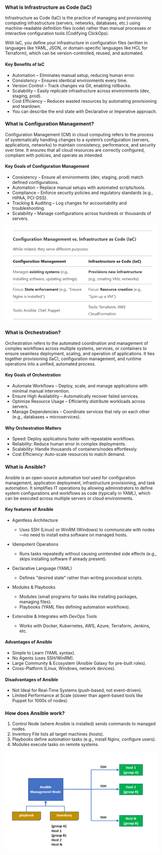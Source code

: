 ### What is Infrastructure as Code (IaC)
Infrastructure as Code (IaC) is the practice of managing and provisioning computing infrastructure (servers, networks, databases, etc.) using machine-readable definition files (code) rather than manual processes or interactive configuration tools (Codifying ClickOps).

With IaC, you define your infrastructure in configuration files (written in languages like YAML, JSON, or domain-specific languages like HCL for Terraform), which can be version-controlled, reused, and automated.

#### Key Benefits of IaC
- Automation – Eliminates manual setup, reducing human error.
- Consistency – Ensures identical environments every time.
- Version Control – Track changes via Git, enabling rollbacks.
- Scalability – Easily replicate infrastructure across environments (dev, staging, prod).
- Cost Efficiency – Reduces wasted resources by automating provisioning and teardown.
- You can describe the end state with Declarative or Imperative approach.

### What is Configuration Management?
Configuration Management (CM) in cloud computing refers to the process of systematically handling changes to a system’s configuration (servers, applications, networks) to maintain consistency, performance, and security over time. It ensures that all cloud resources are correctly configured, compliant with policies, and operate as intended.

#### Key Goals of Configuration Management
- Consistency – Ensure all environments (dev, staging, prod) match defined configurations.
- Automation – Replace manual setups with automated scripts/tools.
- Compliance – Enforce security policies and regulatory standards (e.g., HIPAA, PCI-DSS).
- Tracking & Auditing – Log changes for accountability and troubleshooting.
- Scalability – Manage configurations across hundreds or thousands of servers.

![alt text](../../Pictures/IaC/iac-vs-cf.png)

### What is Orchestration?
Orchestration refers to the automated coordination and management of complex workflows across multiple systems, services, or containers to ensure seamless deployment, scaling, and operation of applications. It ties together provisioning (IaC), configuration management, and runtime operations into a unified, automated process.

#### Key Goals of Orchestration
- Automate Workflows – Deploy, scale, and manage applications with minimal manual intervention.
- Ensure High Availability – Automatically recover failed services.
- Optimize Resource Usage – Efficiently distribute workloads across servers.
- Manage Dependencies – Coordinate services that rely on each other (e.g., databases + microservices).

#### Why Orchestration Matters
- Speed: Deploy applications faster with repeatable workflows.
- Reliability: Reduce human error in complex deployments.
- Scalability: Handle thousands of containers/nodes effortlessly.
- Cost Efficiency: Auto-scale resources to match demand.

### What is Ansible? 
Ansible is an open-source automation tool used for configuration management, application deployment, infrastructure provisioning, and task automation. It simplifies IT operations by allowing administrators to define system configurations and workflows as code (typically in YAML), which can be executed across multiple servers or cloud environments.

#### Key features of Ansible

- Agentless Architecture
  - Uses SSH (Linux) or WinRM (Windows) to communicate with nodes—no need to install extra software on managed hosts.

- Idempotent Operations
  - Runs tasks repeatedly without causing unintended side effects (e.g., skips installing software if already present).

- Declarative Language (YAML)
  - Defines "desired state" rather than writing procedural scripts.

- Modules & Playbooks
  - Modules (small programs for tasks like installing packages, managing files).
  - Playbooks (YAML files defining automation workflows).

- Extensible & Integrates with DevOps Tools
  - Works with Docker, Kubernetes, AWS, Azure, Terraform, Jenkins, etc.


#### Advantages of Ansible
- Simple to Learn (YAML syntax).
- No Agents (uses SSH/WinRM).
- Large Community & Ecosystem (Ansible Galaxy for pre-built roles).
- Cross-Platform (Linux, Windows, network devices).

#### Disadvantages of Ansible
- Not Ideal for Real-Time Systems (push-based, not event-driven).
- Limited Performance at Scale (slower than agent-based tools like Puppet for 1000s of nodes). 


### How does Ansible work?
1. Control Node (where Ansible is installed) sends commands to managed nodes.
2. Inventory File lists all target machines (hosts).
3. Playbooks define automation tasks (e.g., install Nginx, configure users).
4. Modules execute tasks on remote systems.

![alt text](../../Pictures/IaC/how-ansible-works.png)
